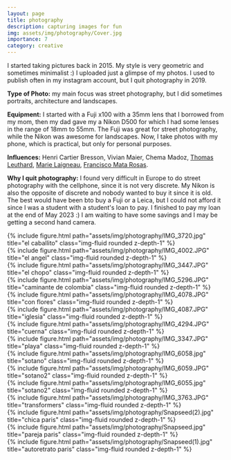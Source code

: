 ```yaml
---
layout: page
title: photography
description: capturing images for fun
img: assets/img/photography/Cover.jpg
importance: 7
category: creative
---
```


I started taking pictures back in 2015. My style is very geometric and sometimes minimalist :) I uploaded just a glimpse of my photos. I used to publish often in my instagram account, but I quit photography in 2019.

**Type of Photo:** my main focus was street photography, but I did sometimes portraits, architecture and landscapes.

**Equipment:** I started with a Fuji x100 with a 35mm lens that I borrowed from my mom, then my dad gave my a Nikon D500 for which I had some lenses in the range of 18mm to 55mm. The Fuji was great for street photography, while the Nikon was awesome for landscapes. Now, I take photos with my phone, which is practical, but only for personal purposes.

**Influences:** Henri Cartier Bresson, Vivian Maier, Chema Madoz, <a href="https://www.thomasleuthard.com/">Thomas Leuthard</a>, <a href="http://marielaigneau.com/">Marie Laigneau</a>, <a href="http://www.franciscomata.com.mx/">Francisco Mata Rosas</a>.

**Why I quit photography:** I found very difficult in Europe to do street photography with the cellphone, since it is not very discrete. My Nikon is also the opposite of discrete and nobody wanted to buy it since it is old. The best would have been bto buy a Fuji or a Leica, but I could not afford it since I was a student with a student's loan to pay. I finished to pay my loan at the end of May 2023 :) I am waiting to have some savings and I may be getting a second hand camera.


<div class="row">
    <div class="col-sm mt-3 mt-md-0">
        {% include figure.html path="assets/img/photography/IMG_3720.jpg" title="el caballito" class="img-fluid rounded z-depth-1" %}
    </div>
    <div class="col-sm mt-3 mt-md-0">
        {% include figure.html path="assets/img/photography/IMG_4002.JPG" title="el angel" class="img-fluid rounded z-depth-1" %}
    </div>
    <div class="col-sm mt-3 mt-md-0">
        {% include figure.html path="assets/img/photography/IMG_3447.JPG" title="el chopo" class="img-fluid rounded z-depth-1" %}
    </div>
</div>

<div class="row">
    <div class="col-sm mt-3 mt-md-0">
        {% include figure.html path="assets/img/photography/IMG_5296.JPG" title="caminante de colombia" class="img-fluid rounded z-depth-1" %}
    </div>
</div>

<div class="row">
    <div class="col-sm mt-3 mt-md-0">
        {% include figure.html path="assets/img/photography/IMG_4078.JPG" title="con flores" class="img-fluid rounded z-depth-1" %}
    </div>
    <div class="col-sm mt-3 mt-md-0">
        {% include figure.html path="assets/img/photography/IMG_4087.JPG" title="iglesia" class="img-fluid rounded z-depth-1" %}
    </div>
    <div class="col-sm mt-3 mt-md-0">
        {% include figure.html path="assets/img/photography/IMG_4294.JPG" title="cuerna" class="img-fluid rounded z-depth-1" %}
    </div>
</div>

<div class="row">
    <div class="col-sm mt-3 mt-md-0">
        {% include figure.html path="assets/img/photography/IMG_3347.JPG" title="playa" class="img-fluid rounded z-depth-1" %}
    </div>
</div>

<div class="row justify-content-sm-center">
    <div class="col-sm-4 mt-3 mt-md-0">
        {% include figure.html path="assets/img/photography/IMG_6058.jpg" title="sotano" class="img-fluid rounded z-depth-1" %}
    </div>
    <div class="col-sm-4 mt-3 mt-md-0">
        {% include figure.html path="assets/img/photography/IMG_6059.JPG" title="sotano2" class="img-fluid rounded z-depth-1" %}
    </div>
    <div class="col-sm-4 mt-3 mt-md-0">
        {% include figure.html path="assets/img/photography/IMG_6055.jpg" title="sotano2" class="img-fluid rounded z-depth-1" %}
    </div>
</div>

<div class="row">
    <div class="col-sm mt-3 mt-md-0">
        {% include figure.html path="assets/img/photography/IMG_3763.JPG" title="transformers" class="img-fluid rounded z-depth-1" %}
    </div>
</div>

<div class="row">
    <div class="col-sm mt-3 mt-md-0">
        {% include figure.html path="assets/img/photography/Snapseed(2).jpg" title="chica paris" class="img-fluid rounded z-depth-1" %}
    </div>
    <div class="col-sm mt-3 mt-md-0">
        {% include figure.html path="assets/img/photography/Snapseed.jpg" title="pareja paris" class="img-fluid rounded z-depth-1" %}
    </div>
    <div class="col-sm mt-3 mt-md-0">
        {% include figure.html path="assets/img/photography/Snapseed(1).jpg" title="autoretrato paris" class="img-fluid rounded z-depth-1" %}
    </div>
</div>